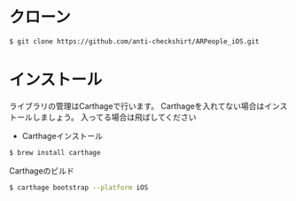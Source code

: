 # クローン

```bash
$ git clone https://github.com/anti-checkshirt/ARPeople_iOS.git
```

# インストール

ライブラリの管理はCarthageで行います。
Carthageを入れてない場合はインストールしましょう。
入ってる場合は飛ばしてください

- Carthageインストール

```bash
$ brew install carthage
```

Carthageのビルド

```bash
$ carthage bootstrap --platform iOS
```
